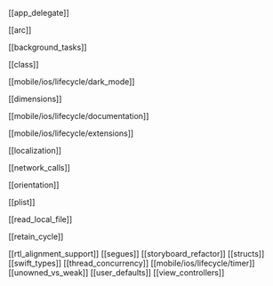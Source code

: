 [[app_delegate]]

[[arc]]

[[background_tasks]]

[[class]]

[[mobile/ios/lifecycle/dark_mode]]


[[dimensions]]

[[mobile/ios/lifecycle/documentation]]

[[mobile/ios/lifecycle/extensions]]

[[localization]]

[[network_calls]]

[[orientation]]

[[plist]]

[[read_local_file]]

[[retain_cycle]]

[[rtl_alignment_support]]
[[segues]]
[[storyboard_refactor]]
[[structs]]
[[swift_types]]
[[thread_concurrency]]
[[mobile/ios/lifecycle/timer]]
[[unowned_vs_weak]]
[[user_defaults]]
[[view_controllers]]